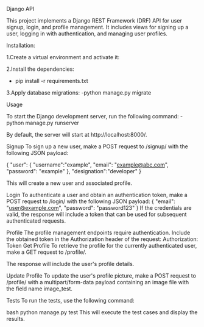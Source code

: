 Django API

This project implements a Django REST Framework (DRF) API for user signup, login, and profile management.
It includes views for signing up a user, logging in with authentication, and managing user profiles.

Installation:

1.Create a virtual environment and activate it:

2.Install the dependencies:
 - pip install -r requirements.txt

3.Apply database migrations:
-python manage.py migrate

Usage

To start the Django development server, run the following command:
-python manage.py runserver

By default, the server will start at http://localhost:8000/.

Signup
To sign up a new user, make a POST request to /signup/ with the following JSON payload:

{
    "user":
    {
        "username":"example",
        "email": "example@abc.com",
        "password": "example"
    },
    "designation":"developer"
}

This will create a new user and associated profile.

Login
To authenticate a user and obtain an authentication token, make a POST request to /login/ with the following JSON payload:
{
  "email": "user@example.com",
  "password": "password123"
}
If the credentials are valid, the response will include a token that can be used for subsequent authenticated requests.

Profile
The profile management endpoints require authentication. Include the obtained token in the Authorization header of the request:
Authorization: Token <token>
Get Profile
To retrieve the profile for the currently authenticated user, make a GET request to /profile/.

The response will include the user's profile details.

Update Profile
To update the user's profile picture, make a POST request to /profile/ with a multipart/form-data payload containing an image file with the field name image_test.

Tests
To run the tests, use the following command:

bash
python manage.py test
This will execute the test cases and display the results.
